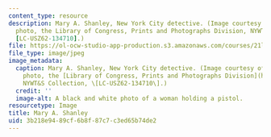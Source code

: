 ```yaml
---
content_type: resource
description: Mary A. Shanley, New York City detective. (Image courtesy of World-Telegram
  photo, the Library of Congress, Prints and Photographs Division, NYWT&S Collection,
  [LC-USZ62-134710].)
file: https://ol-ocw-studio-app-production.s3.amazonaws.com/courses/21l-430-popular-narrative-masterminds-fall-2004/3b218e9489cf6b8f87c7c3ed65b74de2_21l-430f04.jpg
file_type: image/jpeg
image_metadata:
  caption: Mary A. Shanley, New York City detective. (Image courtesy of World-Telegram
    photo, the [Library of Congress, Prints and Photographs Division](http://www.loc.gov/rr/print),
    NYWT&S Collection, \[LC-USZ62-134710\].)
  credit: ''
  image-alt: A black and white photo of a woman holding a pistol.
resourcetype: Image
title: Mary A. Shanley
uid: 3b218e94-89cf-6b8f-87c7-c3ed65b74de2
---
```


